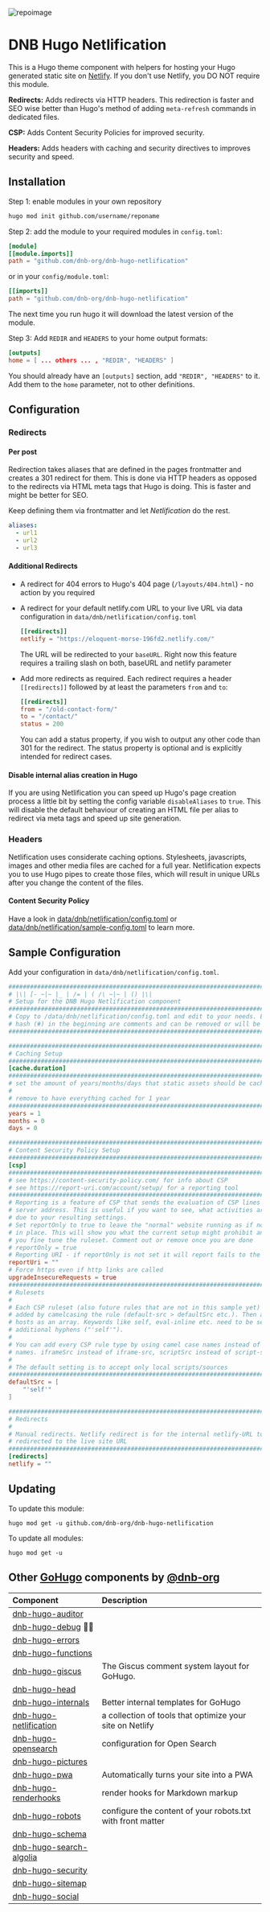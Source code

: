 ![repoimage](https://repository-images.githubusercontent.com/433661144/18c10795-5934-4ce5-bf3a-4084f78ceb07)

# DNB Hugo Netlification

This is a Hugo theme component with helpers for hosting your Hugo generated static site on [Netlify](https://www.netlify.com/). If you don't use Netlify, you DO NOT require this module.

**Redirects:** Adds redirects via HTTP headers. This redirection is faster and SEO wise better than Hugo's method of adding `meta-refresh` commands in dedicated files.

**CSP:** Adds Content Security Policies for improved security.

**Headers:** Adds headers with caching and security directives to improves security and speed.

## Installation

Step 1: enable modules in your own repository

```bash
hugo mod init github.com/username/reponame
```

Step 2: add the module to your required modules in `config.toml`:

```toml
[module]
[[module.imports]]
path = "github.com/dnb-org/dnb-hugo-netlification"
```

or in your `config/module.toml`:

```toml
[[imports]]
path = "github.com/dnb-org/dnb-hugo-netlification"
```

The next time you run hugo it will download the latest version of the module.

Step 3: Add `REDIR` and `HEADERS` to your home output formats:

```toml
[outputs]
home = [ ... others ... , "REDIR", "HEADERS" ]
```

You should already have an `[outputs]` section, add `"REDIR", "HEADERS"` to it. Add them to the `home` parameter, not to other definitions.

## Configuration

### Redirects

#### Per post

Redirection takes aliases that are defined in the pages frontmatter and creates a 301 redirect for them. This is done via HTTP headers as opposed to the redirects via HTML meta tags that Hugo is doing. This is faster and might be better for SEO.

Keep defining them via frontmatter and let _Netlification_ do the rest.

```yaml
aliases:
  - url1
  - url2
  - url3
```

#### Additional Redirects

- A redirect for 404 errors to Hugo's 404 page (`/layouts/404.html`) - no action by you required

- A redirect for your default netlify.com URL to your live URL via data configuration in `data/dnb/netlification/config.toml`

  ```toml
  [[redirects]]
  netlify = "https://eloquent-morse-196fd2.netlify.com/"
  ```

  The URL will be redirected to your `baseURL`. Right now this feature requires a trailing slash on both, baseURL and netlify parameter

- Add more redirects as required. Each redirect requires a header `[[redirects]]` followed by at least the parameters `from` and `to`:

  ```toml
  [[redirects]]
  from = "/old-contact-form/"
  to = "/contact/"
  status = 200
  ```

  You can add a status property, if you wish to output any other code than 301 for the redirect. The status property is optional and is explicitly intended for redirect cases.

#### Disable internal alias creation in Hugo

If you are using Netlification you can speed up Hugo's page creation process a little bit by setting the config variable `disableAliases` to `true`. This will disable the default behaviour of creating an HTML file per alias to redirect via meta tags and speed up site generation.

### Headers

Netlification uses considerate caching options. Stylesheets, javascripts, images and other media files are cached for a full year. Netlification expects you to use Hugo pipes to create those files, which will result in unique URLs after you change the content of the files.

#### Content Security Policy

Have a look in [data/dnb/netlification/config.toml](https://github.com/dnb-org/components/blob/main/netlification/data/dnb/netlification/config.toml) or [data/dnb/netlification/sample-config.toml](https://github.com/dnb-org/components/blob/main/netlification/data/dnb/netlification/sample-config.toml) to learn more.

## Sample Configuration

Add your configuration in `data/dnb/netlification/config.toml`.

```toml
################################################################################
# |\| [- ~|~ |_ | /= | ( /\ ~|~ | () |\|
# Setup for the DNB Hugo Netlification component
################################################################################
# Copy to /data/dnb/netlification/config.toml and edit to your needs. Lines with
# hash (#) in the beginning are comments and can be removed or will be ignored.
################################################################################

################################################################################
# Caching Setup
################################################################################
[cache.duration]
################################################################################
# set the amount of years/months/days that static assets should be cached for
#
# remove to have everything cached for 1 year
################################################################################
years = 1
months = 0
days = 0

################################################################################
# Content Security Policy Setup
################################################################################
[csp]
################################################################################
# see https://content-security-policy.com/ for info about CSP
# see https://report-uri.com/account/setup/ for a reporting tool
################################################################################
# Reporting is a feature of CSP that sends the evaluation of CSP lines to a
# server address. This is useful if you want to see, what activities are blocked
# due to your resulting settings.
# Set reportOnly to true to leave the "normal" website running as if no CSP is
# in place. This will show you what the current setup might prohibit and lets
# you fine tune the ruleset. Comment out or remove once you are done
# reportOnly = true
# Reporting URI - if reportOnly is not set it will report fails to the URI
reportUri = ""
# Force https even if http links are called
upgradeInsecureRequests = true
################################################################################
# Rulesets
#
# Each CSP ruleset (also future rules that are not in this sample yet) can be
# added by camelcasing the rule (default-src > defaultSrc etc.). Then add the
# hosts as an array. Keywords like self, eval-inline etc. need to be set in
# additional hyphens ("'self'").
#
# You can add every CSP rule type by using camel case names instead of dashed
# names. iframeSrc instead of iframe-src, scriptSrc instead of script-src etc.
#
# The default setting is to accept only local scripts/sources
################################################################################
defaultSrc = [
    "'self'"
]

################################################################################
# Redirects
#
# Manual redirects. Netlify redirect is for the internal netlify-URL to be
# redirected to the live site URL
################################################################################
[redirects]
netlify = ""
```

## Updating

To update this module:

```shell
hugo mod get -u github.com/dnb-org/dnb-hugo-netlification
```

To update all modules:

```shell
hugo mod get -u
```

<!--- COMPONENTS BEGIN --->

## Other [GoHugo](https://gohugo.io/) components by [@dnb-org](https://github.com/dnb-org/)

| Component                                                                     | Description                                                |
| :---------------------------------------------------------------------------- | :--------------------------------------------------------- |
| [dnb-hugo-auditor](https://github.com/dnb-org/dnb-hugo-auditor)               |                                                            |
| [dnb-hugo-debug](https://github.com/dnb-org/dnb-hugo-debug) :mage_man:        |                                                            |
| [dnb-hugo-errors](https://github.com/dnb-org/dnb-hugo-errors)                 |                                                            |
| [dnb-hugo-functions](https://github.com/dnb-org/dnb-hugo-functions)           |                                                            |
| [dnb-hugo-giscus](https://github.com/dnb-org/dnb-hugo-giscus)                 | The Giscus comment system layout for GoHugo.               |
| [dnb-hugo-head](https://github.com/dnb-org/dnb-hugo-head)                     |                                                            |
| [dnb-hugo-internals](https://github.com/dnb-org/dnb-hugo-internals)           | Better internal templates for GoHugo                       |
| [dnb-hugo-netlification](https://github.com/dnb-org/dnb-hugo-netlification)   | a collection of tools that optimize your site on Netlify   |
| [dnb-hugo-opensearch](https://github.com/dnb-org/dnb-hugo-opensearch)         | configuration for Open Search                              |
| [dnb-hugo-pictures](https://github.com/dnb-org/dnb-hugo-pictures)             |                                                            |
| [dnb-hugo-pwa](https://github.com/dnb-org/dnb-hugo-pwa)                       | Automatically turns your site into a PWA                   |
| [dnb-hugo-renderhooks](https://github.com/dnb-org/dnb-hugo-renderhooks)       | render hooks for Markdown markup                           |
| [dnb-hugo-robots](https://github.com/dnb-org/dnb-hugo-robots)                 | configure the content of your robots.txt with front matter |
| [dnb-hugo-schema](https://github.com/dnb-org/dnb-hugo-schema)                 |                                                            |
| [dnb-hugo-search-algolia](https://github.com/dnb-org/dnb-hugo-search-algolia) |                                                            |
| [dnb-hugo-security](https://github.com/dnb-org/dnb-hugo-security)             |                                                            |
| [dnb-hugo-sitemap](https://github.com/dnb-org/dnb-hugo-sitemap)               |                                                            |
| [dnb-hugo-social](https://github.com/dnb-org/dnb-hugo-social)                 |                                                            |

<!--lint disable no-missing-blank-lines -->
<!--- COMPONENTS END --->
